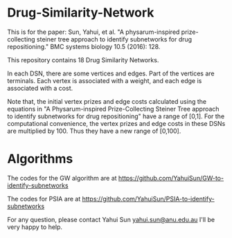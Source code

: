 # Drug-Similarity-Network

This is for the paper: Sun, Yahui, et al. "A physarum-inspired prize-collecting steiner tree approach to identify subnetworks for drug repositioning." BMC systems biology 10.5 (2016): 128.

This repository contains 18 Drug Similarity Networks.

In each DSN, there are some vertices and edges. Part of the vertices are terminals. Each vertex is associated with a weight, and each edge is associated with a cost.

Note that, the initial vertex prizes and edge costs calculated using the equations in "A Physarum-inspired Prize-Collecting Steiner Tree approach to identify subnetworks for drug repositioning" have a range of [0,1]. For the computational convenience, the vertex prizes and edge costs in these DSNs are multiplied by 100. Thus they have a new range of [0,100].

# Algorithms

The codes for the GW algorithm are at  https://github.com/YahuiSun/GW-to-identify-subnetworks

The codes for PSIA are at https://github.com/YahuiSun/PSIA-to-identify-subnetworks 

For any question, please contact Yahui Sun yahui.sun@anu.edu.au I'll be very happy to help.
